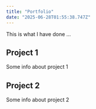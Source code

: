 ```yaml
---
title: "Portfolio"
date: "2025-06-28T01:55:38.747Z"
---
```



This is what I have done …


## Project 1

Some info about project 1


## Project 2

Some info about project 2

